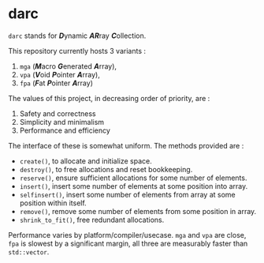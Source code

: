 # darc
`darc` stands for ***D***ynamic ***AR***ray ***C***ollection. 

This repository currently hosts 3 variants :

1. `mga` (***M***acro ***G***enerated ***A***rray),
2. `vpa` (***V***oid ***P***ointer ***A***rray), 
3. `fpa` (***F***at ***P***ointer ***A***rray)


The values of this project, in decreasing order of priority, are :
1. Safety and correctness
2. Simplicity and minimalism
3. Performance and efficiency

The interface of these is somewhat uniform. The methods provided are :
- `create()`, to allocate and initialize space.
- `destroy()`, to free allocations and reset bookkeeping.
- `reserve()`, ensure sufficient allocations for some number of elements.
- `insert()`, insert some number of elements at some position into array.
- `selfinsert()`, insert some number of elements from array at some position within itself.
- `remove()`, remove some number of elements from some position in array.
- `shrink_to_fit()`, free redundant allocations.

Performance varies by platform/compiler/usecase. 
`mga` and `vpa` are close, `fpa` is slowest by a significant margin, all three are measurably faster than `std::vector`.
